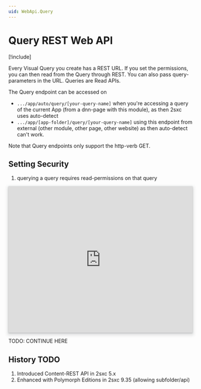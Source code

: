 ```yaml
---
uid: WebApi.Query
---
```


# Query REST Web API

[!include[](../basics/stack/_shared-float-summary.md)]
<style>
  .context-box-summary .browser-interact,
  .context-box-summary .process-headless { visibility: visible; }
</style>


Every Visual Query you create has a REST URL. If you set the permissions, you can then read from the Query through REST. You can also pass query-parameters in the URL. Queries are Read APIs.


The Query endpoint can be accessed on

* `.../app/auto/query/[your-query-name]` when you're accessing a query of the current App (from a dnn-page with this module), as then 2sxc uses auto-detect
* `.../app/[app-folder]/query/[your-query-name]` using this endpoint from external (other module, other page, other website) as then auto-detect can't work. 

Note that Query endpoints only support the http-verb GET.

## Setting Security

1. querying a query requires read-permissions on that query

<iframe src="https://azing.org/2sxc/r/34pAzAF2?embed=1" width="100%" height="400" frameborder="0" allowfullscreen style="box-shadow: 0 1px 3px rgba(60,64,67,.3), 0 4px 8px 3px rgba(60,64,67,.15)"></iframe>


TODO: CONTINUE HERE


## History TODO

1. Introduced Content-REST API in 2sxc 5.x
2. Enhanced with Polymorph Editions in 2sxc 9.35 (allowing subfolder/api)

